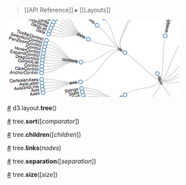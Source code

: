 > [[API Reference]] ▸ [[Layouts]]

![diagonal](diagonal.png)

<a name="tree" href="#tree">#</a> d3.layout.<b>tree</b>()

<a name="sort" href="#sort">#</a> tree.<b>sort</b>([<i>comparator</i>])

<a name="children" href="#children">#</a> tree.<b>children</b>([<i>children</i>])

<a name="links" href="#links">#</a> tree.<b>links</b>(<i>nodes</i>)

<a name="separation" href="#separation">#</a> tree.<b>separation</b>([<i>separation</i>])

<a name="size" href="#size">#</a> tree.<b>size</b>([<i>size</i>])
